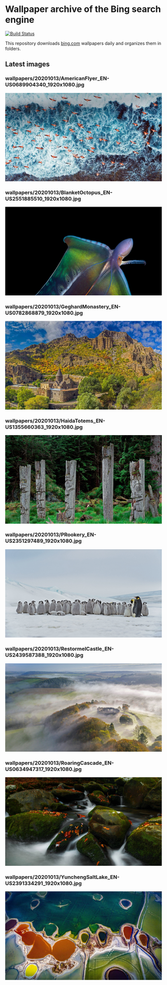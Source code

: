 # Wallpaper archive of the Bing search engine

[![Build Status](https://travis-ci.org/kijart/bing-daily-images-dl.svg?branch=wallpapers)](https://travis-ci.org/kijart/bing-daily-images-dl)

This repository downloads [bing.com](https://www.bing.com) wallpapers daily and organizes them in folders.

## Latest images

<!-- Wallpapers -->

### wallpapers/20201013/AmericanFlyer_EN-US0689904340_1920x1080.jpg

![wallpapers/20201013/AmericanFlyer_EN-US0689904340_1920x1080.jpg](wallpapers/20201013/AmericanFlyer_EN-US0689904340_1920x1080.jpg)

### wallpapers/20201013/BlanketOctopus_EN-US2551885510_1920x1080.jpg

![wallpapers/20201013/BlanketOctopus_EN-US2551885510_1920x1080.jpg](wallpapers/20201013/BlanketOctopus_EN-US2551885510_1920x1080.jpg)

### wallpapers/20201013/GeghardMonastery_EN-US0782868879_1920x1080.jpg

![wallpapers/20201013/GeghardMonastery_EN-US0782868879_1920x1080.jpg](wallpapers/20201013/GeghardMonastery_EN-US0782868879_1920x1080.jpg)

### wallpapers/20201013/HaidaTotems_EN-US1355660363_1920x1080.jpg

![wallpapers/20201013/HaidaTotems_EN-US1355660363_1920x1080.jpg](wallpapers/20201013/HaidaTotems_EN-US1355660363_1920x1080.jpg)

### wallpapers/20201013/PRookery_EN-US2351297489_1920x1080.jpg

![wallpapers/20201013/PRookery_EN-US2351297489_1920x1080.jpg](wallpapers/20201013/PRookery_EN-US2351297489_1920x1080.jpg)

### wallpapers/20201013/RestormelCastle_EN-US2439587388_1920x1080.jpg

![wallpapers/20201013/RestormelCastle_EN-US2439587388_1920x1080.jpg](wallpapers/20201013/RestormelCastle_EN-US2439587388_1920x1080.jpg)

### wallpapers/20201013/RoaringCascade_EN-US0634947317_1920x1080.jpg

![wallpapers/20201013/RoaringCascade_EN-US0634947317_1920x1080.jpg](wallpapers/20201013/RoaringCascade_EN-US0634947317_1920x1080.jpg)

### wallpapers/20201013/YunchengSaltLake_EN-US2391334291_1920x1080.jpg

![wallpapers/20201013/YunchengSaltLake_EN-US2391334291_1920x1080.jpg](wallpapers/20201013/YunchengSaltLake_EN-US2391334291_1920x1080.jpg)

